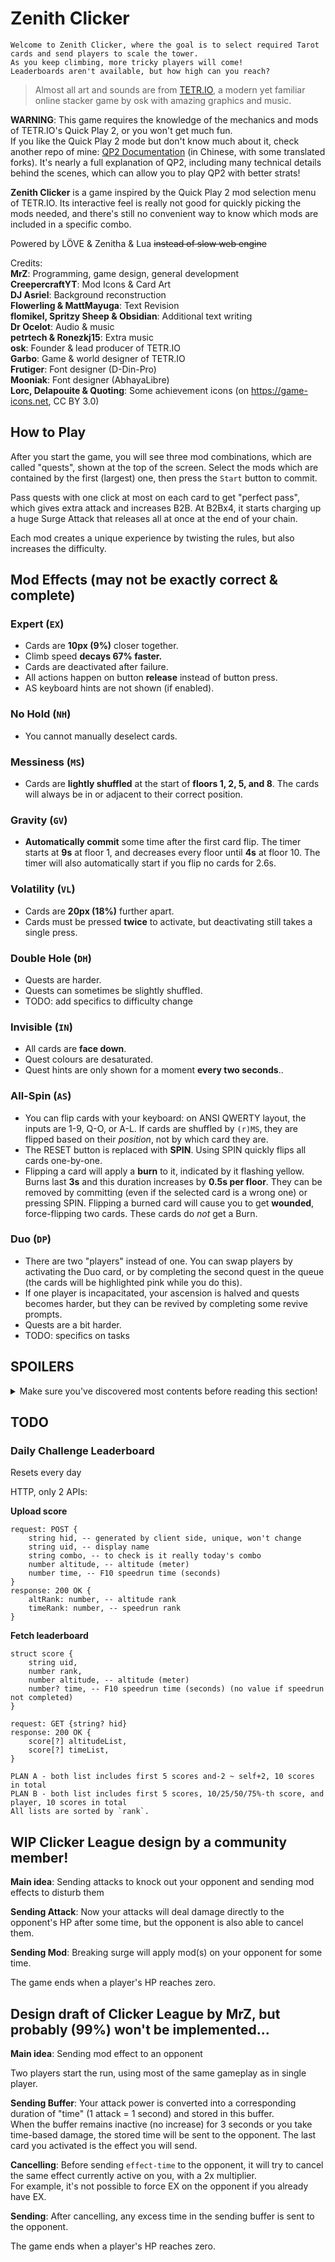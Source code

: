# Zenith Clicker

    Welcome to Zenith Clicker, where the goal is to select required Tarot cards and send players to scale the tower.  
    As you keep climbing, more tricky players will come!  
    Leaderboards aren't available, but how high can you reach?

> Almost all art and sounds are from [TETR.IO](https://tetr.io), a modern yet familiar online stacker game by osk with amazing graphics and music.

**WARNING**: This game requires the knowledge of the mechanics and mods of TETR.IO's Quick Play 2, or you won't get much fun.  
If you like the Quick Play 2 mode but don't know much about it, check another repo of mine: [QP2 Documentation](https://github.com/MrZ626/io_qp2_rule) (in Chinese, with some translated forks). It's nearly a full explanation of QP2, including many technical details behind the scenes, which can allow you to play QP2 with better strats!

**Zenith Clicker** is a game inspired by the Quick Play 2 mod selection menu of TETR.IO. Its interactive feel is really not good for quickly picking the mods needed, and there's still no convenient way to know which mods are included in a specific combo.

Powered by LÖVE & Zenitha & Lua ~~instead of slow web engine~~

Credits:  
**MrZ**: Programming, game design, general development  
**CreepercraftYT**: Mod Icons & Card Art  
**DJ Asriel**: Background reconstruction  
**Flowerling & MattMayuga**: Text Revision  
**flomikel, Spritzy Sheep & Obsidian**: Additional text writing  
**Dr Ocelot**: Audio & music  
**petrtech & Ronezkj15**: Extra music  
**osk**: Founder & lead producer of TETR.IO  
**Garbo**: Game & world designer of TETR.IO  
**Frutigеr**: Font designer (D-Din-Pro)  
**Mooniak**: Font designer (AbhayaLibre)  
**Lorc, Delapouite & Quoting**: Some achievement icons (on https://game-icons.net, CC BY 3.0)

## How to Play

After you start the game, you will see three mod combinations, which are called "quests", shown at the top of the screen. Select the mods which are contained by the first (largest) one, then press the `Start` button to commit.

Pass quests with one click at most on each card to get "perfect pass", which gives extra attack and increases B2B. At B2Bx4, it starts charging up a huge Surge Attack that releases all at once at the end of your chain.

Each mod creates a unique experience by twisting the rules, but also increases the difficulty.

## Mod Effects (may not be exactly correct & complete)

### Expert (`EX`)

- Cards are **10px (9%)** closer together.
- Climb speed **decays 67% faster.**
- Cards are deactivated after failure.
- All actions happen on button **release** instead of button press.
- AS keyboard hints are not shown (if enabled).

### No Hold (`NH`)

- You cannot manually deselect cards.

### Messiness (`MS`)

- Cards are **lightly shuffled** at the start of **floors 1, 2, 5, and 8**. The cards will always be in or adjacent to their correct position.

### Gravity (`GV`)

- **Automatically commit** some time after the first card flip. The timer starts at **9s** at floor 1, and decreases every floor until **4s** at floor 10. The timer will also automatically start if you flip no cards for 2.6s.

### Volatility (`VL`)

- Cards are **20px (18%)** further apart.
- Cards must be pressed **twice** to activate, but deactivating still takes a single press.

### Double Hole (`DH`)

- Quests are harder.
- Quests can sometimes be slightly shuffled.
- TODO: add specifics to difficulty change

### Invisible (`IN`)

- All cards are **face down**.
- Quest colours are desaturated.
- Quest hints are only shown for a moment **every two seconds**..

### All-Spin (`AS`)

- You can flip cards with your keyboard: on ANSI QWERTY layout, the inputs are 1-9, Q-O, or A-L. If cards are shuffled by `(r)MS`, they are flipped based on their *position*, not by which card they are.
- The RESET button is replaced with **SPIN**. Using SPIN quickly flips all cards one-by-one.
- Flipping a card will apply a **burn** to it, indicated by it flashing yellow. Burns last **3s** and this duration increases by **0.5s per floor**. They can be removed by committing (even if the selected card is a wrong one) or pressing SPIN. Flipping a burned card will cause you to get **wounded**, force-flipping two cards. These cards do *not* get a Burn.

### Duo (`DP`)

- There are two "players" instead of one. You can swap players by activating the Duo card, or by completing the second quest in the queue (the cards will be highlighted pink while you do this).
- If one player is incapacitated, your ascension is halved and quests becomes harder, but they can be revived by completing some revive prompts.
- Quests are a bit harder.
- TODO: specifics on tasks

## SPOILERS

<details>
<summary>
Make sure you've discovered most contents before reading this section!
</summary>

### Hard Mode

**Expert and ALL reversed modifiers activate Hard Mode with the following effects:**

- Quest hints take longer to appear.
- Activating a correct card for the first time no longer gives +1 XP.

### The Tyrant (`rEX`)

- **Has ALL the effects of Expert.**
- Fatigue is much harsher.
- Passing a quest with Duo no longer gives +2 attack.
- **You fall downward** instead of passively climbing. The speed increases quadratically from **0.6m/s** on Floor 1 to **6m/s** on Floor 10.
- Staying on the same floor for over 30 seconds will slowly increase damage on mistake.

### Asceticism (`rNH`)

- Disable +1 attack on perfect pass.
- Reduce length of **next queue** to 2.
- Cards are **not deselected** after committing.

### Loaded Dice (`rMS`)

- Cards are shuffled at the start of **every floor**. This effect gets stronger for every odd-numbered floor reached, with cards straying further from their correct positions.
- On commit, **swap two cards**, three on Floor 9/10. The cards must be within a five-card range.

### Freefall (`rGV`)

- The auto-commit timer starts at **3.2s** and decreases every floor down to a minimum of **2s**.

### Last Stand (`rVL`)

- Cards are **40px (36%)** further apart.
- Cards must be pressed **four times** to activate *and* to **deactivate**!

### Damnation (`rDH`)

- Quests are harder.
- Most combos are given a **community name**!
- TODO: specifics again

### The Exile (`rIN`)

- **Has ALL the effects of Invisible, plus...**
- Quest hints are **not shown** at all!
- The 1st quest **fade away** after a short time, faster as you reach higher floors. (but reappear if you make a wrong commit)
- The 2nd and 3rd quests also fade away but slower (4x & 9x without DP, 2x & 9x with DP).

| Floor |          Fade Time (1st quest)          |
| :---: | :-------------------------------------: |
|   1   | ( ( 1 + .62) * .26) ^ -1 + .26 = 2.63 s |
|   2   | ( ( 2 + .62) * .26) ^ -1 + .26 = 1.73 s |
|   3   | ( ( 3 + .62) * .26) ^ -1 + .26 = 1.32 s |
|   4   | ( ( 4 + .62) * .26) ^ -1 + .26 = 1.09 s |
|   5   | ( ( 5 + .62) * .26) ^ -1 + .26 = 0.94 s |
|   6   | ( ( 6 + .62) * .26) ^ -1 + .26 = 0.84 s |
|   7   | ( ( 7 + .62) * .26) ^ -1 + .26 = 0.76 s |
|   8   | ( ( 8 + .62) * .26) ^ -1 + .26 = 0.71 s |
|   9   | ( ( 9 + .62) * .26) ^ -1 + .26 = 0.66 s |
|  10   | ( (10 + .62) * .26) ^ -1 + .26 = 0.62 s |

### The Warlock (`rAS`)

- **Has ALL the effects of All-Spin, plus...**
- SPINs are faster than normal.
- Wounds flip **four cards** instead of two.
- SPINs and wrong commits will **not remove Burns**, and they aren't removed over time!
- B2B >= 4 sends **+1 attack**, but passing imperfectly **sends nothing**!

### Bleeding Hearts (`rDP`)

- **Has ALL the effects of Duo, plus...**
- Special fatigue
- **Half the amount of attack you send** goes to the inactive player.
- If one player is incapacitated, **you won't be able to climb** and half the amount of attack sent goes to the **active player**!

<details>
<summary>
This is not the end!  
But only for pro players who desire all details.  
Get X+ rank before reading this section.
</summary>

### Ultra Mods

You can somehow enable "Ultra Mode" and all reversed mods become Ultra Mods.

Except uEX, ultra mods no longer enable Hard Mode.

But any of them will set the attack-altitude multiplier to 62%.

Ultra mods are considered as reversed mods on score, achievements, etc.

### PSYCHOTIC SOVEREIGN （`uEX`）

- Cards are 30px (27%) closer together!
- You can fall past floor boundaries!

### ASCENDED VIRTUE （`uNH`）

- Breaking Surge does not send attack! (still gives +1 XP per B2B)
- Promotion fatigue won't recover on reaching 50% of the XP bar!

### ENTROPY （`uMS`）

- The cards are shuffled every single quest!

### COLLAPSING GALAXY （`uGV`）

- The auto-commit timer won't refresh on RESET and starts instantly!

### DIMINISHING VOLITION （`uVL`）

- Every button now takes four presses!

### BLASPHEMY （`uDH`）

- Combo names are heavily jumbled! (only first and last letter are safe)

### PARADOXICAL NIHILITY （`uIN`）

- Quests will fade out forever!

### DEPRAVED GRIMOIRE （`uAS`）

- Flipping a burned card now causes an instant defeat!

### SEVERED EDEN （`uDP`）

- Activating the Duo card no longer swaps players.
- Deal ~54% more damage to the inactive player from attacks!

</details>

## Behind the Scenes

### Clicker Rating (CR)

Just like TR, the maximum value is 25000,  
but CR is calculated from:

1. Best Height (5k)
1. Best Time (5k)
1. Mod Completion (3k)
1. Mod Speedrun (2k)
1. Zenith Point (3k)
1. Daily Challenge (2k)
2. Achievement (5k)

For the exact formula, see function `calculateRating()` in this [file](/module/scene/stat.lua)

### Zenith Point (ZP)

You gain ZP after a run, with `ZP = altitude * multiplier`, which `multiplier` is taken from:

|   Mod    |  EX   |  NH   |  MS   |    GV     |    VL     |     DH     |  IN   |  AS   |     DP     |
| :------: | :---: | :---: | :---: | :-------: | :-------: | :--------: | :---: | :---: | :--------: |
| Upright  |  1.4  |  1.1  |  1.2  |    1.1    |    1.1    |    1.2     |  1.1  | 0.85  |    0.95    |
| Reversed |  2.6  |  1.8  |  2.0  | 1.2+.02*M | 1.2+.02*M | 1.6+.4*rIN |  1.6  |  1.1  | 2.1-.3*rEX |

> M = [Total Mod Count] -1  
> `Hard Mode Decay` = 0.99, applies `number_of_EX_or_Rev - 1` times  
> `multiplier` is capped at `100x` *(101.22x if not capped)*

Total ZP is soft-capped by your skill:

```lua
local oldZP = STAT.zp
local thres1 = zpGain * 16
local thres2 = zpGain * 26
local newZP = max(
    oldZP, -- Won't drop
    oldZP < thres1 and oldZP + zpGain or -- Gain full before 1st threshold
    thres1 + (oldZP - thres1) * (9 / 10) + (thres2 - thres1) * (1 / 10) -- Slower from 1st threshold, slower and slower when getting close to the hard-cap (2nd threshold)
)
```

Total ZP decays ~2.6%/d. `ZP*= e^(-0.026)`

Also, DC Highscore decays ~6%/d. `DC*= e^(-0.0626)`
</details>

## TODO

### Daily Challenge Leaderboard

Resets every day

HTTP, only 2 APIs:

**Upload score**

```
request: POST {
    string hid, -- generated by client side, unique, won't change
    string uid, -- display name
    string combo, -- to check is it really today's combo
    number altitude, -- altitude (meter)
    number time, -- F10 speedrun time (seconds)
}
response: 200 OK {
    altRank: number, -- altitude rank
    timeRank: number, -- speedrun rank
}
```

**Fetch leaderboard**

```
struct score {
    string uid,
    number rank,
    number altitude, -- altitude (meter)
    number? time, -- F10 speedrun time (seconds) (no value if speedrun not completed)
}

request: GET {string? hid}
response: 200 OK {
    score[?] altitudeList,
    score[?] timeList,
}

PLAN A - both list includes first 5 scores and-2 ~ self+2, 10 scores in total
PLAN B - both list includes first 5 scores, 10/25/50/75%-th score, and player, 10 scores in total
All lists are sorted by `rank`.
```

## WIP Clicker League design by a community member!

**Main idea**: Sending attacks to knock out your opponent and sending mod effects to disturb them

**Sending Attack**: Now your attacks will deal damage directly to the opponent's HP after some time, but the opponent is also able to cancel them.

**Sending Mod**: Breaking surge will apply mod(s) on your opponent for some time.

The game ends when a player's HP reaches zero.

## Design draft of Clicker League by MrZ, but probably (99%) won't be implemented...

**Main idea**: Sending mod effect to an opponent

Two players start the run, using most of the same gameplay as in single player.

**Sending Buffer**: Your attack power is converted into a corresponding duration of "time" (1 attack = 1 second) and stored in this buffer.  
When the buffer remains inactive (no increase) for 3 seconds or you take time-based damage, the stored time will be sent to the opponent. The last card you activated is the effect you will send.

**Cancelling**: Before sending `effect-time` to the opponent, it will try to cancel the same effect currently active on you, with a 2x multiplier.  
For example, it's not possible to force EX on the opponent if you already have EX.

**Sending**: After cancelling, any excess time in the sending buffer is sent to the opponent.

The game ends when a player's HP reaches zero.
